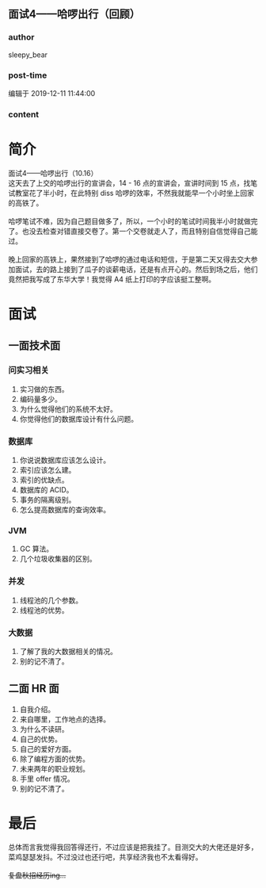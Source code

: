 ## 面试4——哈啰出行（回顾）
### author 
sleepy_bear
### post-time 

编辑于  2019-12-11 11:44:00
### content 
<div class="post-topic-des nc-post-content">
 <h1>
  简介
 </h1>
 <div>
  面试4——哈啰出行（10.16）
  <br/>
  这天去了上交的哈啰出行的宣讲会，14 - 16 点的宣讲会，宣讲时间到 15 点，找笔试教室花了半小时，在此特别 diss 哈啰的效率，不然我就能早一个小时坐上回家的高铁了。
 </div>
 <div>
  <br/>
 </div>
 <div>
  哈啰笔试不难，因为自己题目做多了，所以，一个小时的笔试时间我半小时就做完了。也没去检查对错直接交卷了。第一个交卷就走人了，而且特别自信觉得自己能过。
 </div>
 <div>
  <br/>
 </div>
 <div>
  晚上回家的高铁上，果然接到了哈啰的通过电话和短信，于是第二天又得去交大参加面试，去的路上接到了瓜子的谈薪电话，还是有点开心的。然后到场之后，他们竟然把我写成了东华大学！我觉得 A4 纸上打印的字应该挺工整啊。
  <br/>
 </div>
 <h1>
  面试
  <span>
  </span>
  <br/>
 </h1>
 <h2>
  一面技术面
  <br/>
 </h2>
 <h3>
  问实习相关
  <br/>
 </h3>
 <ol>
  <li>
   实习做的东西。
   <br/>
  </li>
  <li>
   编码量多少。
   <br/>
  </li>
  <li>
   为什么觉得他们的系统不太好。
   <br/>
  </li>
  <li>
   你觉得他们的数据库设计有什么问题。
   <br/>
  </li>
 </ol>
 <h3>
  数据库
  <span>
  </span>
  <br/>
 </h3>
 <ol>
  <li>
   你说说数据库应该怎么设计。
   <br/>
  </li>
  <li>
   索引应该怎么建。
   <br/>
  </li>
  <li>
   索引的优缺点。
   <br/>
  </li>
  <li>
   数据库的 ACID。
   <br/>
  </li>
  <li>
   事务的隔离级别。
   <br/>
  </li>
  <li>
   怎么提高数据库的查询效率。
   <br/>
  </li>
 </ol>
 <h3>
  JVM
  <br/>
 </h3>
 <ol>
  <li>
   GC 算法。
   <br/>
  </li>
  <li>
   几个垃圾收集器的区别。
   <br/>
  </li>
 </ol>
 <h3>
  <span>
  </span>
  并发
  <br/>
 </h3>
 <ol>
  <li>
   线程池的几个参数。
   <br/>
  </li>
  <li>
   线程池的优势。
   <br/>
  </li>
 </ol>
 <h3>
  大数据
 </h3>
 <ol>
  <li>
   了解了我的大数据相关的情况。
   <br/>
  </li>
  <li>
   别的记不清了。
   <br/>
  </li>
 </ol>
 <h2>
  二面 HR 面
  <br/>
 </h2>
 <ol>
  <li>
   自我介绍。
   <br/>
  </li>
  <li>
   来自哪里，工作地点的选择。
   <br/>
  </li>
  <li>
   为什么不读研。
   <br/>
  </li>
  <li>
   自己的优势。
   <br/>
  </li>
  <li>
   自己的爱好方面。
   <br/>
  </li>
  <li>
   除了编程方面的优势。
  </li>
  <li>
   未来两年的职业规划。
   <br/>
  </li>
  <li>
   手里 offer 情况。
   <br/>
  </li>
  <li>
   别的记不清了。
   <br/>
  </li>
 </ol>
 <h1>
  最后
 </h1>
 <div>
  总体而言我觉得我回答得还行，不过应该是把我挂了。目测交大的大佬还是好多，菜鸡瑟瑟发抖。不过没过也还行吧，共享经济我也不太看得好。
 </div>
 <div>
  <br/>
 </div>
 <div>
  <del>
   复盘秋招经历ing...
  </del>
 </div>
</div>
